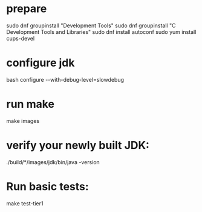 # prepare

sudo dnf groupinstall "Development Tools"
sudo dnf groupinstall "C Development Tools and Libraries" 
sudo dnf install autoconf
sudo yum install cups-devel

# configure jdk

bash configure --with-debug-level=slowdebug  

# run make

make images

# verify your newly built JDK:
./build/*/images/jdk/bin/java -version

# Run basic tests:
make test-tier1